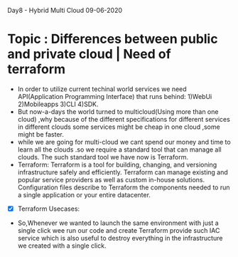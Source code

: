 Day8 - Hybrid Multi Cloud 09-06-2020
#  Topic : Differences between public and private cloud | Need of terraform 

* In order to utilize current techinal world  services we need  API(Application Programming Interface) that runs behind:
    1)WebUi   2)Mobileapps  3)CLI   4)SDK.
* But now-a-days the world turned to multicloud(Using more than one cloud) ,why because of the different specifications 
        for different services in different clouds some services might be cheap in one cloud ,some might be faster.
* while we are going for multi-cloud we cant spend our  money and time to learn all the clouds .so we require a standard tool       that can manage all clouds. The such standard tool we have now is Terraform.
* Terraform: Terraform is a tool for building, changing, and versioning infrastructure safely and efficiently. Terraform can manage existing and popular service providers as well as custom in-house solutions. Configuration files describe to Terraform the components      needed to run a single application or your entire datacenter.
- [x] Terraform Usecases:    
- So,Whenever we wanted to launch the same environment with just a single click wee run our code and create Terraform provide         such IAC service which is also useful to destroy everything in the infrastructure we created with a single click.
